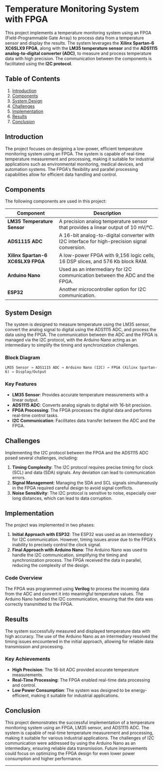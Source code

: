# Temperature Monitoring System with FPGA

This project implements a temperature monitoring system using an FPGA (Field-Programmable Gate Array) to process data from a temperature sensor and display the results. The system leverages the **Xilinx Spartan-6 XC6SLX9 FPGA**, along with the **LM35 temperature sensor** and the **ADS1115 analog-to-digital converter (ADC)**, to measure and process temperature data with high precision. The communication between the components is facilitated using the **I2C protocol**.

## Table of Contents
1. [Introduction](#introduction)
2. [Components](#components)
3. [System Design](#system-design)
4. [Challenges](#challenges)
5. [Implementation](#implementation)
6. [Results](#results)
7. [Conclusion](#conclusion)

## Introduction

The project focuses on designing a low-power, efficient temperature monitoring system using an FPGA. The system is capable of real-time temperature measurement and processing, making it suitable for industrial applications such as environmental monitoring, medical devices, and automation systems. The FPGA's flexibility and parallel processing capabilities allow for efficient data handling and control.

## Components

The following components are used in this project:

| **Component**         | **Description**                                                                 |
|------------------------|---------------------------------------------------------------------------------|
| **LM35 Temperature Sensor** | A precision analog temperature sensor that provides a linear output of 10 mV/°C. |
| **ADS1115 ADC**        | A 16-bit analog-to-digital converter with I2C interface for high-precision signal conversion. |
| **Xilinx Spartan-6 XC6SLX9 FPGA** | A low-power FPGA with 9,156 logic cells, 16 DSP slices, and 576 Kb block RAM. |
| **Arduino Nano**       | Used as an intermediary for I2C communication between the ADC and the FPGA.     |
| **ESP32**              | Another microcontroller option for I2C communication.                          |

## System Design

The system is designed to measure temperature using the LM35 sensor, convert the analog signal to digital using the ADS1115 ADC, and process the data using the FPGA. The communication between the ADC and the FPGA is managed via the I2C protocol, with the Arduino Nano acting as an intermediary to simplify the timing and synchronization challenges.

### Block Diagram

```plaintext
LM35 Sensor → ADS1115 ADC → Arduino Nano (I2C) → FPGA (Xilinx Spartan-6) → Display/Output
```
### Key Features
- **LM35 Sensor**: Provides accurate temperature measurements with a linear output.
- **ADS1115 ADC**: Converts analog signals to digital with 16-bit precision.
- **FPGA Processing**: The FPGA processes the digital data and performs real-time control tasks.
- **I2C Communication**: Facilitates data transfer between the ADC and the FPGA.

## Challenges

Implementing the I2C protocol between the FPGA and the ADS1115 ADC posed several challenges, including:

1. **Timing Complexity**: The I2C protocol requires precise timing for clock (SCL) and data (SDA) signals. Any deviation can lead to communication errors.
2. **Signal Management**: Managing the SDA and SCL signals simultaneously in the FPGA required careful design to avoid signal conflicts.
3. **Noise Sensitivity**: The I2C protocol is sensitive to noise, especially over long distances, which can lead to data corruption.

## Implementation

The project was implemented in two phases:

1. **Initial Approach with ESP32**: The ESP32 was used as an intermediary for I2C communication. However, timing issues arose due to the FPGA's inability to precisely control the clock signal.
2. **Final Approach with Arduino Nano**: The Arduino Nano was used to handle the I2C communication, simplifying the timing and synchronization process. The FPGA received the data in parallel, reducing the complexity of the design.

### Code Overview
The FPGA was programmed using **Verilog** to process the incoming data from the ADC and convert it into meaningful temperature values. The Arduino Nano handled the I2C communication, ensuring that the data was correctly transmitted to the FPGA.

## Results

The system successfully measured and displayed temperature data with high accuracy. The use of the Arduino Nano as an intermediary resolved the timing issues encountered in the initial approach, allowing for reliable data transmission and processing.

### Key Achievements
- **High Precision**: The 16-bit ADC provided accurate temperature measurements.
- **Real-Time Processing**: The FPGA enabled real-time data processing and control.
- **Low Power Consumption**: The system was designed to be energy-efficient, making it suitable for industrial applications.

## Conclusion

This project demonstrates the successful implementation of a temperature monitoring system using an FPGA, LM35 sensor, and ADS1115 ADC. The system is capable of real-time temperature measurement and processing, making it suitable for various industrial applications. The challenges of I2C communication were addressed by using the Arduino Nano as an intermediary, ensuring reliable data transmission. Future improvements could focus on optimizing the FPGA design for even lower power consumption and higher performance.

---


